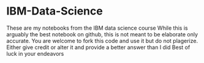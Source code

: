 # IBM-Data-Science
These are my notebooks from the IBM data science course
While this is arguably the best notebook on github, this is not meant to be elaborate only accurate.
You are welcome to fork this code and use it but do not plagerize. 
Either give credit or alter it and provide a better answer than I did
Best of luck in your endeavors
